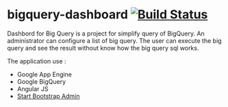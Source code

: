 bigquery-dashboard [![Build Status](https://travis-ci.org/patou/bigquery-dashboard.svg?branch=master)](https://travis-ci.org/patou/bigquery-dashboard)
==================

Dashbord for Big Query is a project for simplify query of BigQuery.
An administrator can configure a list of big query. The user can execute the big query and see the result without know how the big query sql works.

The application use :
- Google App Engine
- Google BigQuery
- Angular JS
- [Start Bootstrap Admin](https://github.com/IronSummitMedia/startbootstrap-sb-admin)
